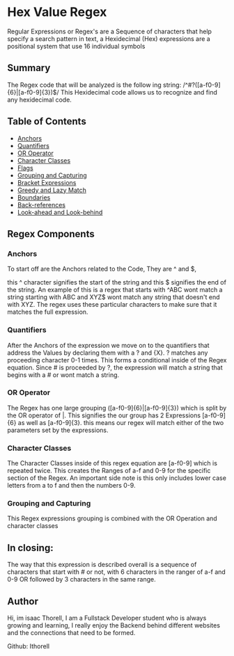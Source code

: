 # Hex Value Regex

Regular Expressions or Regex's are a Sequence of characters that help specify a search pattern in text, a Hexidecimal (Hex) expressions are a positional system that use 16 individual symbols

## Summary

The Regex code that will be analyzed is the follow ing string: /^#?([a-f0-9]{6}|[a-f0-9]{3})$/  This Hexidecimal code allows us to recognize and find any hexidecimal code.

## Table of Contents

- [Anchors](#anchors)
- [Quantifiers](#quantifiers)
- [OR Operator](#or-operator)
- [Character Classes](#character-classes)
- [Flags](#flags)
- [Grouping and Capturing](#grouping-and-capturing)
- [Bracket Expressions](#bracket-expressions)
- [Greedy and Lazy Match](#greedy-and-lazy-match)
- [Boundaries](#boundaries)
- [Back-references](#back-references)
- [Look-ahead and Look-behind](#look-ahead-and-look-behind)

## Regex Components

### Anchors

To start off are the Anchors related to the Code, They are ^ and $,

this ^ character signifies the start of the string and this $ signifies the end of the string. An example of this is a regex that starts with  ^ABC wont match a string starting with ABC and XYZ$ wont match any string that doesn't end with XYZ. The regex uses these particular characters to make sure that it matches the full expression.

### Quantifiers

After the Anchors of the expression we move on to the quantifiers that address the Values by declaring them with a ? and {X}. ? matches any proceeding character 0-1 times. This forms a conditional inside of the Regex equation. Since # is proceeded by ?, the expression will match a string that begins with a # or wont match a string.

### OR Operator

The Regex has one large grouping ([a-f0-9]{6}|[a-f0-9]{3}) which is split by the OR operator of |. This signifies the our group has 2 Expressions [a-f0-9]{6} as well as [a-f0-9]{3}. this means our regex will match either of the two parameters set by the expressions. 

### Character Classes

The Character Classes inside of this regex equation are [a-f0-9] which is repeated twice. This creates the Ranges of a-f and 0-9 for the specific section of the Regex. An important side note is this only includes lower case letters from a to f and then the numbers 0-9. 

### Grouping and Capturing

This Regex expressions grouping is combined with the OR Operation and character classes

## In closing:

The way that this expression is described overall is a sequence of characters that start with # or not, with 6 characters in the ranger of a-f and 0-9 OR followed by 3 characters in the same range. 

## Author

Hi, im isaac Thorell, I am a Fullstack Developer student who is always growing and learning, I really enjoy the Backend behind different websites and the connections that need to be formed. 

Github: Ithorell

